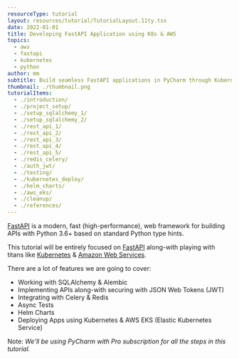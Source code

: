 ```yaml
---
resourceType: tutorial
layout: resources/tutorial/TutorialLayout.11ty.tsx
date: 2022-01-01
title: Developing FastAPI Application using K8s & AWS
topics:
  - aws
  - fastapi
  - kubernetes
  - python
author: mm
subtitle: Build seamless FastAPI applications in PyCharm through Kubernetes & AWS.
thumbnail: ./thumbnail.png
tutorialItems:
  - ./introduction/
  - ./project_setup/
  - ./setup_sqlalchemy_1/
  - ./setup_sqlalchemy_2/
  - ./rest_api_1/
  - ./rest_api_2/
  - ./rest_api_3/
  - ./rest_api_4/
  - ./rest_api_5/
  - ./redis_celery/
  - ./auth_jwt/
  - ./testing/
  - ./kubernetes_deploy/
  - ./helm_charts/
  - ./aws_eks/
  - ./cleanup/
  - ./references/
---
```


[FastAPI](https://fastapi.tiangolo.com/) is a modern, fast (high-performance), web framework for building APIs with Python 3.6+ based on standard Python type hints.

This tutorial will be entirely focused on [FastAPI](https://fastapi.tiangolo.com/) along-with playing with titans
like [Kubernetes](https://kubernetes.io/) & [Amazon Web Services](https://aws.amazon.com/).

There are a lot of features we are going to cover:

- Working with SQLAlchemy & Alembic
- Implementing APIs along-with securing with JSON Web Tokens (JWT)
- Integrating with Celery & Redis
- Async Tests
- Helm Charts
- Deploying Apps using Kubernetes & AWS EKS (Elastic Kubernetes Service)

Note: _We'll be using PyCharm with Pro subscription for all the steps in this tutorial._
